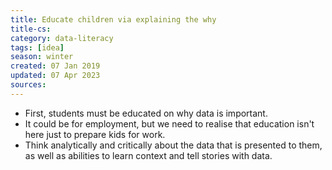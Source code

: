 ```yaml
---
title: Educate children via explaining the why
title-cs: 
category: data-literacy
tags: [idea]
season: winter
created: 07 Jan 2019
updated: 07 Apr 2023
sources: 
---
```


- First, students must be educated on why data is important.
- It could be for employment, but we need to realise that education isn't here just to prepare kids for work.
- Think analytically and critically about the data that is presented to them, as well as abilities to learn context and tell stories with data.